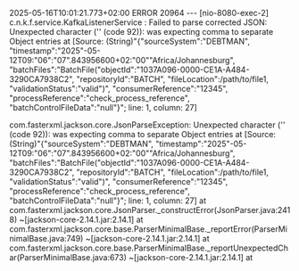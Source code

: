 2025-05-16T10:01:21.773+02:00 ERROR 20964 --- [nio-8080-exec-2] c.n.k.f.service.KafkaListenerService     : Failed to parse corrected JSON: Unexpected character ('\' (code 92)): was expecting comma to separate Object entries
 at [Source: (String)"{"sourceSystem":"DEBTMAN"\, "timestamp":"2025"-05-12T09:"06":"07".843956600+02:"00""Africa/Johannesburg"\, "batchFiles":"BatchFile("objectId":"1037A096-0000-CE1A-A484-3290CA7938C2"\, "repositoryId":"BATCH"\, "fileLocation":/path/to/file1\, "validationStatus":"valid")"\, "consumerReference":"12345"\, "processReference":"check_process_reference"\, "batchControlFileData":"null"}"; line: 1, column: 27]

com.fasterxml.jackson.core.JsonParseException: Unexpected character ('\' (code 92)): was expecting comma to separate Object entries
 at [Source: (String)"{"sourceSystem":"DEBTMAN"\, "timestamp":"2025"-05-12T09:"06":"07".843956600+02:"00""Africa/Johannesburg"\, "batchFiles":"BatchFile("objectId":"1037A096-0000-CE1A-A484-3290CA7938C2"\, "repositoryId":"BATCH"\, "fileLocation":/path/to/file1\, "validationStatus":"valid")"\, "consumerReference":"12345"\, "processReference":"check_process_reference"\, "batchControlFileData":"null"}"; line: 1, column: 27]
	at com.fasterxml.jackson.core.JsonParser._constructError(JsonParser.java:2418) ~[jackson-core-2.14.1.jar:2.14.1]
	at com.fasterxml.jackson.core.base.ParserMinimalBase._reportError(ParserMinimalBase.java:749) ~[jackson-core-2.14.1.jar:2.14.1]
	at com.fasterxml.jackson.core.base.ParserMinimalBase._reportUnexpectedChar(ParserMinimalBase.java:673) ~[jackson-core-2.14.1.jar:2.14.1]
	at
